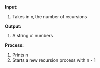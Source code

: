 **Input:**
1. Takes in n, the number of recursions

**Output:**
1. A string of numbers

**Process:**
1. Prints n
2. Starts a new recursion process with n - 1
